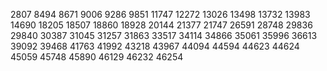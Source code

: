 2807
8494
8671
9006
9286
9851
11747
12272
13026
13498
13732
13983
14690
18205
18507
18860
18928
20144
21377
21747
26591
28748
29836
29840
30387
31045
31257
31863
33517
34114
34866
35061
35996
36613
39092
39468
41763
41992
43218
43967
44094
44594
44623
44624
45059
45748
45890
46129
46232
46254